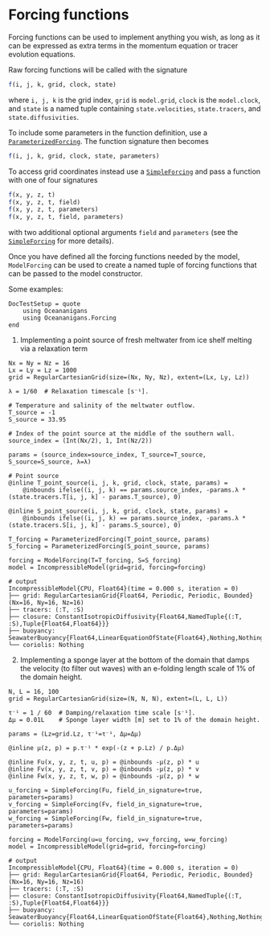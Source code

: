 # Forcing functions

Forcing functions can be used to implement anything you wish, as long as it can be expressed as extra terms in the
momentum equation or tracer evolution equations.

Raw forcing functions will be called with the signature

```julia
f(i, j, k, grid, clock, state)
```

where `i, j, k` is the grid index, `grid` is `model.grid`, `clock` is the `model.clock`, and `state` is a named tuple
containing `state.velocities`, `state.tracers`, and `state.diffusivities`.

To include some parameters in the function definition, use a [`ParameterizedForcing`](@ref). The function signature then
becomes

```julia
f(i, j, k, grid, clock, state, parameters)
```

To access grid coordinates instead use a [`SimpleForcing`](@ref) and pass a function with one of four signatures

```julia
f(x, y, z, t)
f(x, y, z, t, field)
f(x, y, z, t, parameters)
f(x, y, z, t, field, parameters)
```

with two additional optional arguments `field` and `parameters` (see the [`SimpleForcing`](@ref) for more details).

Once you have defined all the forcing functions needed by the model, `ModelForcing` can be used to create a named tuple
of forcing functions that can be passed to the model constructor.

Some examples:

```@meta
DocTestSetup = quote
    using Oceananigans
    using Oceananigans.Forcing
end
```

1. Implementing a point source of fresh meltwater from ice shelf melting via a relaxation term

```jldoctest
Nx = Ny = Nz = 16
Lx = Ly = Lz = 1000
grid = RegularCartesianGrid(size=(Nx, Ny, Nz), extent=(Lx, Ly, Lz))

λ = 1/60  # Relaxation timescale [s⁻¹].

# Temperature and salinity of the meltwater outflow.
T_source = -1
S_source = 33.95

# Index of the point source at the middle of the southern wall.
source_index = (Int(Nx/2), 1, Int(Nz/2))

params = (source_index=source_index, T_source=T_source, S_source=S_source, λ=λ)

# Point source
@inline T_point_source(i, j, k, grid, clock, state, params) =
    @inbounds ifelse((i, j, k) == params.source_index, -params.λ * (state.tracers.T[i, j, k] - params.T_source), 0)

@inline S_point_source(i, j, k, grid, clock, state, params) =
    @inbounds ifelse((i, j, k) == params.source_index, -params.λ * (state.tracers.S[i, j, k] - params.S_source), 0)

T_forcing = ParameterizedForcing(T_point_source, params)
S_forcing = ParameterizedForcing(S_point_source, params)

forcing = ModelForcing(T=T_forcing, S=S_forcing)
model = IncompressibleModel(grid=grid, forcing=forcing)

# output
IncompressibleModel{CPU, Float64}(time = 0.000 s, iteration = 0) 
├── grid: RegularCartesianGrid{Float64, Periodic, Periodic, Bounded}(Nx=16, Ny=16, Nz=16)
├── tracers: (:T, :S)
├── closure: ConstantIsotropicDiffusivity{Float64,NamedTuple{(:T, :S),Tuple{Float64,Float64}}}
├── buoyancy: SeawaterBuoyancy{Float64,LinearEquationOfState{Float64},Nothing,Nothing}
└── coriolis: Nothing
```

2. Implementing a sponge layer at the bottom of the domain that damps the velocity (to filter out waves) with an
   e-folding length scale of 1% of the domain height.

```jldoctest
N, L = 16, 100
grid = RegularCartesianGrid(size=(N, N, N), extent=(L, L, L))

τ⁻¹ = 1 / 60  # Damping/relaxation time scale [s⁻¹].
Δμ = 0.01L    # Sponge layer width [m] set to 1% of the domain height.

params = (Lz=grid.Lz, τ⁻¹=τ⁻¹, Δμ=Δμ)

@inline μ(z, p) = p.τ⁻¹ * exp(-(z + p.Lz) / p.Δμ)

@inline Fu(x, y, z, t, u, p) = @inbounds -μ(z, p) * u
@inline Fv(x, y, z, t, v, p) = @inbounds -μ(z, p) * v
@inline Fw(x, y, z, t, w, p) = @inbounds -μ(z, p) * w

u_forcing = SimpleForcing(Fu, field_in_signature=true, parameters=params)
v_forcing = SimpleForcing(Fv, field_in_signature=true, parameters=params)
w_forcing = SimpleForcing(Fw, field_in_signature=true, parameters=params)

forcing = ModelForcing(u=u_forcing, v=v_forcing, w=w_forcing)
model = IncompressibleModel(grid=grid, forcing=forcing)

# output
IncompressibleModel{CPU, Float64}(time = 0.000 s, iteration = 0) 
├── grid: RegularCartesianGrid{Float64, Periodic, Periodic, Bounded}(Nx=16, Ny=16, Nz=16)
├── tracers: (:T, :S)
├── closure: ConstantIsotropicDiffusivity{Float64,NamedTuple{(:T, :S),Tuple{Float64,Float64}}}
├── buoyancy: SeawaterBuoyancy{Float64,LinearEquationOfState{Float64},Nothing,Nothing}
└── coriolis: Nothing
```
